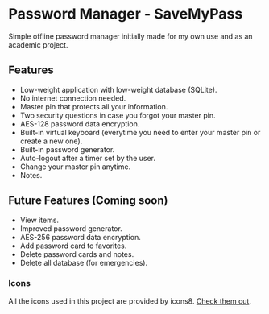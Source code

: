 # Password Manager - SaveMyPass

Simple offline password manager initially made for my own use and as an academic project.

## Features

* Low-weight application with low-weight database (SQLite).
* No internet connection needed.
* Master pin that protects all your information.
* Two security questions in case you forgot your master pin.
* AES-128 password data encryption.
* Built-in virtual keyboard (everytime you need to enter your master pin or create a new one).
* Built-in password generator.
* Auto-logout after a timer set by the user.
* Change your master pin anytime.
* Notes.

## Future Features (Coming soon)

* View items.
* Improved password generator.
* AES-256 password data encryption.
* Add password card to favorites.
* Delete password cards and notes.
* Delete all database (for emergencies).

### Icons

All the icons used in this project are provided by icons8.
[Check them out](https://icons8.com).